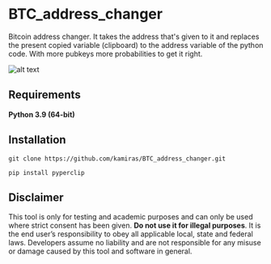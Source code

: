 # BTC_address_changer

Bitcoin address changer. It takes the address that's given to it and replaces the present copied variable (clipboard) to the address variable of the python code. With more pubkeys more probabilities to get it right.

![alt text](https://i.gyazo.com/6d54e11c08b01e472689bf8d52764882.png)
## Requirements

**Python 3.9 (64-bit)**

## Installation

```
git clone https://github.com/kamiras/BTC_address_changer.git
```


```
pip install pyperclip
```

## Disclaimer

This tool is only for testing and academic purposes and can only be used where strict consent has been given. **Do not use it for illegal purposes**. It is the end user’s responsibility to obey all applicable local, state and federal laws. Developers assume no liability and are not responsible for any misuse or damage caused by this tool and software in general.

